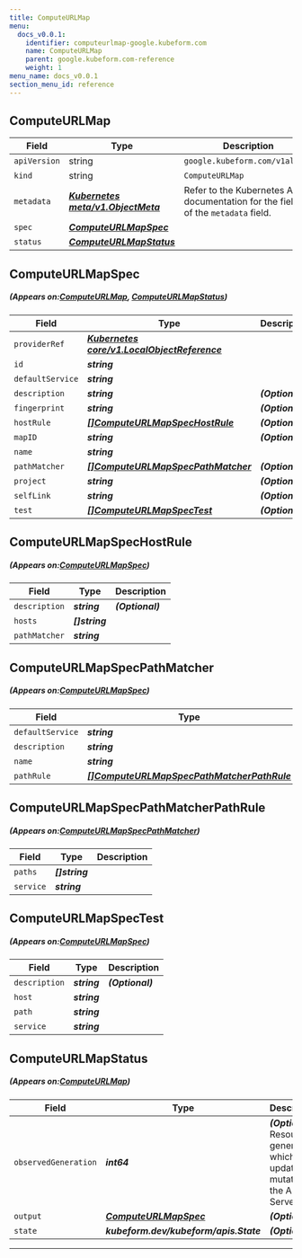 ```yaml
---
title: ComputeURLMap
menu:
  docs_v0.0.1:
    identifier: computeurlmap-google.kubeform.com
    name: ComputeURLMap
    parent: google.kubeform.com-reference
    weight: 1
menu_name: docs_v0.0.1
section_menu_id: reference
---
```


## ComputeURLMap
| Field | Type | Description |
| ------ | ----- | ----------- |
| `apiVersion` | string | `google.kubeform.com/v1alpha1` |
|    `kind` | string | `ComputeURLMap` |
| `metadata` | ***[Kubernetes meta/v1.ObjectMeta](https://kubernetes.io/docs/reference/generated/kubernetes-api/v1.13/#objectmeta-v1-meta)***|Refer to the Kubernetes API documentation for the fields of the `metadata` field.|
| `spec` | ***[ComputeURLMapSpec](#ComputeURLMapSpec)***||
| `status` | ***[ComputeURLMapStatus](#ComputeURLMapStatus)***||
## ComputeURLMapSpec
##### (Appears on:[ComputeURLMap](#ComputeURLMap), [ComputeURLMapStatus](#ComputeURLMapStatus))
| Field | Type | Description |
| ------ | ----- | ----------- |
| `providerRef` | ***[Kubernetes core/v1.LocalObjectReference](https://kubernetes.io/docs/reference/generated/kubernetes-api/v1.13/#localobjectreference-v1-core)***||
| `id` | ***string***||
| `defaultService` | ***string***||
| `description` | ***string***| ***(Optional)*** |
| `fingerprint` | ***string***| ***(Optional)*** |
| `hostRule` | ***[[]ComputeURLMapSpecHostRule](#ComputeURLMapSpecHostRule)***| ***(Optional)*** |
| `mapID` | ***string***| ***(Optional)*** |
| `name` | ***string***||
| `pathMatcher` | ***[[]ComputeURLMapSpecPathMatcher](#ComputeURLMapSpecPathMatcher)***| ***(Optional)*** |
| `project` | ***string***| ***(Optional)*** |
| `selfLink` | ***string***| ***(Optional)*** |
| `test` | ***[[]ComputeURLMapSpecTest](#ComputeURLMapSpecTest)***| ***(Optional)*** |
## ComputeURLMapSpecHostRule
##### (Appears on:[ComputeURLMapSpec](#ComputeURLMapSpec))
| Field | Type | Description |
| ------ | ----- | ----------- |
| `description` | ***string***| ***(Optional)*** |
| `hosts` | ***[]string***||
| `pathMatcher` | ***string***||
## ComputeURLMapSpecPathMatcher
##### (Appears on:[ComputeURLMapSpec](#ComputeURLMapSpec))
| Field | Type | Description |
| ------ | ----- | ----------- |
| `defaultService` | ***string***||
| `description` | ***string***| ***(Optional)*** |
| `name` | ***string***||
| `pathRule` | ***[[]ComputeURLMapSpecPathMatcherPathRule](#ComputeURLMapSpecPathMatcherPathRule)***| ***(Optional)*** |
## ComputeURLMapSpecPathMatcherPathRule
##### (Appears on:[ComputeURLMapSpecPathMatcher](#ComputeURLMapSpecPathMatcher))
| Field | Type | Description |
| ------ | ----- | ----------- |
| `paths` | ***[]string***||
| `service` | ***string***||
## ComputeURLMapSpecTest
##### (Appears on:[ComputeURLMapSpec](#ComputeURLMapSpec))
| Field | Type | Description |
| ------ | ----- | ----------- |
| `description` | ***string***| ***(Optional)*** |
| `host` | ***string***||
| `path` | ***string***||
| `service` | ***string***||
## ComputeURLMapStatus
##### (Appears on:[ComputeURLMap](#ComputeURLMap))
| Field | Type | Description |
| ------ | ----- | ----------- |
| `observedGeneration` | ***int64***| ***(Optional)*** Resource generation, which is updated on mutation by the API Server.|
| `output` | ***[ComputeURLMapSpec](#ComputeURLMapSpec)***| ***(Optional)*** |
| `state` | ***kubeform.dev/kubeform/apis.State***| ***(Optional)*** |
---
